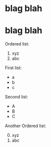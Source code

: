 # blag blah
# blag blah

Ordered list:

 1. xyz     
 2. abc     
 
First list:

 - a
 - b
 - c
 
Second list:

 * A
 * B
 * C

Another Ordered list:

 0. xyz     
 0. abc     
